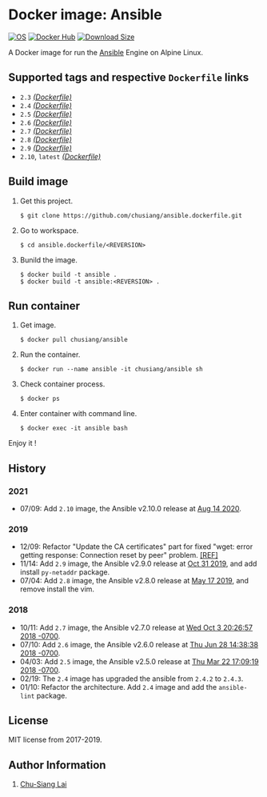 # Docker image: Ansible

[![OS](https://img.shields.io/badge/os-alpine-blue.svg)](https://hub.docker.com/_/alpine/) [![Docker Hub](https://img.shields.io/badge/docker-ansible-blue.svg)](https://hub.docker.com/r/chusiang/ansible/) [![Download Size](https://images.microbadger.com/badges/image/chusiang/ansible.svg)](https://microbadger.com/images/chusiang/ansible "Get your own image badge on microbadger.com")

A Docker image for run the [Ansible][ansible_official] Engine on Alpine Linux.

[ansible_official]:  https://www.ansible.com/

## Supported tags and respective `Dockerfile` links

- `2.3` [*(Dockerfile)*](https://github.com/chusiang/ansible.dockerfile/blob/master/v2.3/Dockerfile)
- `2.4` [*(Dockerfile)*](https://github.com/chusiang/ansible.dockerfile/blob/master/v2.4/Dockerfile)
- `2.5` [*(Dockerfile)*](https://github.com/chusiang/ansible.dockerfile/blob/master/v2.5/Dockerfile)
- `2.6` [*(Dockerfile)*](https://github.com/chusiang/ansible.dockerfile/blob/master/v2.6/Dockerfile)
- `2.7` [*(Dockerfile)*](https://github.com/chusiang/ansible.dockerfile/blob/master/v2.7/Dockerfile)
- `2.8` [*(Dockerfile)*](https://github.com/chusiang/ansible.dockerfile/blob/master/v2.8/Dockerfile)
- `2.9` [*(Dockerfile)*](https://github.com/chusiang/ansible.dockerfile/blob/master/v2.9/Dockerfile)
- `2.10`, `latest` [*(Dockerfile)*](https://github.com/chusiang/ansible.dockerfile/blob/master/v2.10/Dockerfile)

## Build image

1. Get this project.

    ```
    $ git clone https://github.com/chusiang/ansible.dockerfile.git
    ```

1. Go to workspace.
    ```
    $ cd ansible.dockerfile/<REVERSION>
    ```

1. Bunild the image.

    ```
    $ docker build -t ansible .
    $ docker build -t ansible:<REVERSION> .
    ```

## Run container

1. Get image.

    ```
    $ docker pull chusiang/ansible
    ```

1. Run the container.

    ```
    $ docker run --name ansible -it chusiang/ansible sh
    ```

1. Check container process.

    ```
    $ docker ps
    ```

1. Enter container with command line.

    ```
    $ docker exec -it ansible bash
    ```

Enjoy it !

## History

### 2021

* 07/09: Add `2.10` image, the Ansible v2.10.0 release at [Aug 14 2020](https://github.com/ansible/ansible/releases/tag/v2.10.0).

### 2019

* 12/09: Refactor "Update the CA certificates" part for fixed "wget: error getting response: Connection reset by peer" problem. [[REF]](https://github.com/Yelp/dumb-init/issues/73)
* 11/14: Add `2.9` image, the Ansible v2.9.0 release at [Oct 31 2019](https://github.com/ansible/ansible/releases/tag/v2.9.0), and add install `py-netaddr` package.
* 07/04: Add `2.8` image, the Ansible v2.8.0 release at [May 17 2019](https://github.com/ansible/ansible/releases/tag/v2.8.0), and remove install the vim.

### 2018

* 10/11: Add `2.7` image, the Ansible v2.7.0 release at [Wed Oct 3 20:26:57 2018 -0700](https://github.com/ansible/ansible/releases/tag/v2.7.0).
* 07/10: Add `2.6` image, the Ansible v2.6.0 release at [Thu Jun 28 14:38:38 2018 -0700](https://github.com/ansible/ansible/releases/tag/v2.6.0).
* 04/03: Add `2.5` image, the Ansible v2.5.0 release at [Thu Mar 22 17:09:19 2018 -0700](https://github.com/ansible/ansible/releases/tag/v2.5.0).
* 02/19: The `2.4` image has upgraded the ansible from `2.4.2` to `2.4.3`.
* 01/10: Refactor the architecture. Add `2.4` image and add the `ansible-lint` package.

## License

MIT license from 2017-2019.

## Author Information

1. [Chu-Siang Lai](https://github.com/chusiang/)
